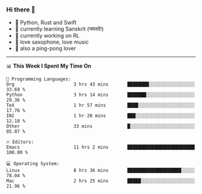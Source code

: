 ### Hi there 👋

- 📙 Python, Rust and Swift
- 🌱 currently learning Sanskrit (नमस्ते!)
- 🔭 currently working on RL
- 🎷 love saxophone, love music
- 🏓 also a ping-pong lover

<!--
**ZiqinGong/ZiqinGong** is a ✨ _special_ ✨ repository because its `README.md` (this file) appears on your GitHub profile.

Here are some ideas to get you started:

- 🔭 I’m currently working on ...
- 🌱 I’m currently learning ...
- 👯 I’m looking to collaborate on ...
- 🤔 I’m looking for help with ...
- 💬 Ask me about ...
- 📫 gongzq0301@sjtu.edu.cn
- 😄 Pronouns: ...
- ⚡ Fun fact: ...
-->

---

<!--START_SECTION:waka-->
📊 **This Week I Spent My Time On** 

```text
💬 Programming Languages: 
Org                      3 hrs 43 mins       ████████░░░░░░░░░░░░░░░░░   33.69 % 
Python                   3 hrs 14 mins       ███████░░░░░░░░░░░░░░░░░░   29.36 % 
TeX                      1 hr 57 mins        ████░░░░░░░░░░░░░░░░░░░░░   17.76 % 
INI                      1 hr 20 mins        ███░░░░░░░░░░░░░░░░░░░░░░   12.18 % 
Other                    33 mins             █░░░░░░░░░░░░░░░░░░░░░░░░   05.07 % 

🔥 Editors: 
Emacs                    11 hrs 2 mins       █████████████████████████   100.00 % 

💻 Operating System: 
Linux                    8 hrs 36 mins       ████████████████████░░░░░   78.04 % 
Mac                      2 hrs 25 mins       █████░░░░░░░░░░░░░░░░░░░░   21.96 % 
```


<!--END_SECTION:waka-->
